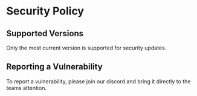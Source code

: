 # Security Policy

## Supported Versions

Only the most current version is supported for security updates.

## Reporting a Vulnerability

To report a vulnerability, please join our discord and bring it directly to the teams attention. 

